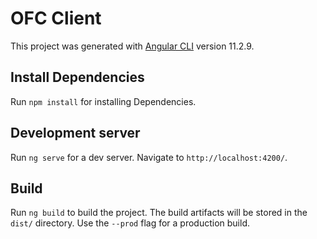 # OFC Client

This project was generated with [Angular CLI](https://github.com/angular/angular-cli) version 11.2.9.

## Install Dependencies

Run `npm install` for installing Dependencies.

## Development server

Run `ng serve` for a dev server. Navigate to `http://localhost:4200/`.

## Build

Run `ng build` to build the project. The build artifacts will be stored in the `dist/` directory. Use the `--prod` flag for a production build.
